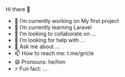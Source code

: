 Hi there 👋
- 🔭 I’m currently working on My first project   
- 🌱 I’m currently learning Laravel
- 👯 I’m looking to collaborate on ...
- 🤔 I’m looking for help with ...
- 💬 Ask me about ...
- 📫 How to reach me: t.me/gricle
- 😄 Pronouns: he/him
- ⚡ Fun fact: ...
<!--
**MehdiGricle/MehdiGricle** is a ✨ _special_ ✨ repository because its `README.md` (this file) appears on your GitHub profile.

Here are some ideas to get you started:

- 🔭 I’m currently working on My first project   
- 🌱 I’m currently learning Laravel
- 👯 I’m looking to collaborate on ...
- 🤔 I’m looking for help with ...
- 💬 Ask me about ...
- 📫 How to reach me: t.me/gricle
- 😄 Pronouns: he/him
- ⚡ Fun fact: ...
-->
